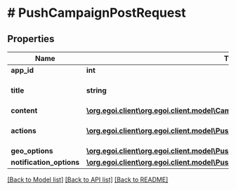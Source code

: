 # # PushCampaignPostRequest

## Properties

Name | Type | Description | Notes
------------ | ------------- | ------------- | -------------
**app_id** | **int** |  | 
**title** | **string** | Push campaign subject | 
**content** | [**\org.egoi.client\org.egoi.client.model\CampaignPushContent**](CampaignPushContent.md) |  | 
**actions** | [**\org.egoi.client\org.egoi.client.model\PushCampaignPostRequestActions[]**](PushCampaignPostRequestActions.md) | Actions for push campaign | [optional] 
**geo_options** | [**\org.egoi.client\org.egoi.client.model\PushCampaignPostRequestGeoOptions**](PushCampaignPostRequestGeoOptions.md) |  | [optional] 
**notification_options** | [**\org.egoi.client\org.egoi.client.model\PushCampaignPostRequestNotificationOptions**](PushCampaignPostRequestNotificationOptions.md) |  | [optional] 

[[Back to Model list]](../../README.md#documentation-for-models) [[Back to API list]](../../README.md#documentation-for-api-endpoints) [[Back to README]](../../README.md)


